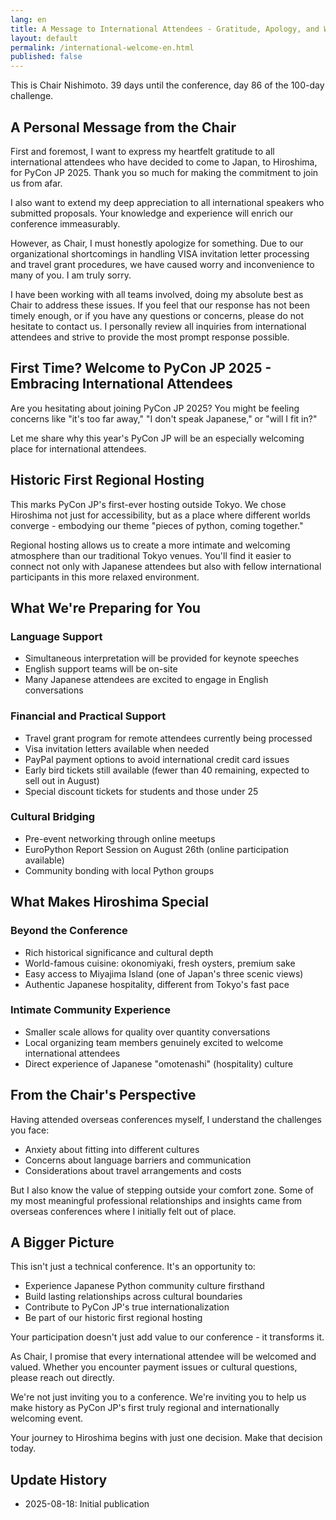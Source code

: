 ```yaml
---
lang: en
title: A Message to International Attendees - Gratitude, Apology, and Welcome
layout: default
permalink: /international-welcome-en.html
published: false
---
```


This is Chair Nishimoto. 39 days until the conference, day 86 of the 100-day challenge.

## A Personal Message from the Chair

First and foremost, I want to express my heartfelt gratitude to all international attendees who have decided to come to Japan, to Hiroshima, for PyCon JP 2025. Thank you so much for making the commitment to join us from afar.

I also want to extend my deep appreciation to all international speakers who submitted proposals. Your knowledge and experience will enrich our conference immeasurably.

However, as Chair, I must honestly apologize for something. Due to our organizational shortcomings in handling VISA invitation letter processing and travel grant procedures, we have caused worry and inconvenience to many of you. I am truly sorry.

I have been working with all teams involved, doing my absolute best as Chair to address these issues. If you feel that our response has not been timely enough, or if you have any questions or concerns, please do not hesitate to contact us. I personally review all inquiries from international attendees and strive to provide the most prompt response possible.

## First Time? Welcome to PyCon JP 2025 - Embracing International Attendees

Are you hesitating about joining PyCon JP 2025? You might be feeling concerns like "it's too far away," "I don't speak Japanese," or "will I fit in?"

Let me share why this year's PyCon JP will be an especially welcoming place for international attendees.

## Historic First Regional Hosting

This marks PyCon JP's first-ever hosting outside Tokyo. We chose Hiroshima not just for accessibility, but as a place where different worlds converge - embodying our theme "pieces of python, coming together."

Regional hosting allows us to create a more intimate and welcoming atmosphere than our traditional Tokyo venues. You'll find it easier to connect not only with Japanese attendees but also with fellow international participants in this more relaxed environment.

## What We're Preparing for You

### Language Support
- Simultaneous interpretation will be provided for keynote speeches
- English support teams will be on-site
- Many Japanese attendees are excited to engage in English conversations

### Financial and Practical Support
- Travel grant program for remote attendees currently being processed
- Visa invitation letters available when needed
- PayPal payment options to avoid international credit card issues
- Early bird tickets still available (fewer than 40 remaining, expected to sell out in August)
- Special discount tickets for students and those under 25

### Cultural Bridging
- Pre-event networking through online meetups
- EuroPython Report Session on August 26th (online participation available)
- Community bonding with local Python groups

## What Makes Hiroshima Special

### Beyond the Conference
- Rich historical significance and cultural depth
- World-famous cuisine: okonomiyaki, fresh oysters, premium sake
- Easy access to Miyajima Island (one of Japan's three scenic views)
- Authentic Japanese hospitality, different from Tokyo's fast pace

### Intimate Community Experience
- Smaller scale allows for quality over quantity conversations
- Local organizing team members genuinely excited to welcome international attendees
- Direct experience of Japanese "omotenashi" (hospitality) culture

## From the Chair's Perspective

Having attended overseas conferences myself, I understand the challenges you face:
- Anxiety about fitting into different cultures
- Concerns about language barriers and communication
- Considerations about travel arrangements and costs

But I also know the value of stepping outside your comfort zone. Some of my most meaningful professional relationships and insights came from overseas conferences where I initially felt out of place.

## A Bigger Picture

This isn't just a technical conference. It's an opportunity to:
- Experience Japanese Python community culture firsthand
- Build lasting relationships across cultural boundaries  
- Contribute to PyCon JP's true internationalization
- Be part of our historic first regional hosting

Your participation doesn't just add value to our conference - it transforms it.

As Chair, I promise that every international attendee will be welcomed and valued. Whether you encounter payment issues or cultural questions, please reach out directly.

We're not just inviting you to a conference. We're inviting you to help us make history as PyCon JP's first truly regional and internationally welcoming event.

Your journey to Hiroshima begins with just one decision. Make that decision today.

## Update History
- 2025-08-18: Initial publication